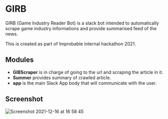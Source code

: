 # GIRB

GIRB (Game Industry Reader Bot) is a slack bot intended to automatically scrape game industry informations and provide summarised feed of the news.

This is created as part of Improbable internal hackathon 2021.

## Modules

- **GIBScraper** is in charge of going to the url and scraping the article in it.
- **Summer** provides summary of crawled article.
- **app** is the main Slack App body that will communicate with the user.

## Screenshot
![Screenshot 2021-12-16 at 16 58 45](https://user-images.githubusercontent.com/3970356/146415429-ab87323c-19ef-4770-a682-deb5e99b4da9.png)
